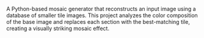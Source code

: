 A Python-based mosaic generator that reconstructs an input image using a database of smaller tile images. 
This project analyzes the color composition of the base image and replaces each section with the best-matching tile, creating a visually striking mosaic effect.
